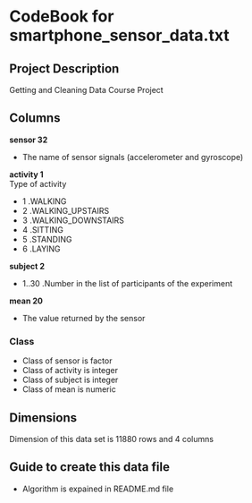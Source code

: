 # CodeBook for smartphone_sensor_data.txt

## Project Description
Getting and Cleaning Data Course Project 

## Columns 
**sensor    32**    
  *  The name of sensor signals (accelerometer and gyroscope)  
  
**activity  1**   
  Type of activity   
  *  1  .WALKING
  *  2  .WALKING_UPSTAIRS
  *  3  .WALKING_DOWNSTAIRS
  *  4  .SITTING
  *  5  .STANDING
  *  6  .LAYING
    
**subject 2**   
  *  1..30 .Number in the list of participants of the experiment   
  
**mean  20**   
  *  The value returned by the sensor
  
### Class
  *  Class of sensor is factor
  *  Class of activity is integer
  *  Class of subject is integer
  *  Class of mean is numeric
  
## Dimensions
Dimension of this data set is 11880 rows and 4 columns

  
## Guide to create this data file
  *  Algorithm is expained in README.md file
  
  


